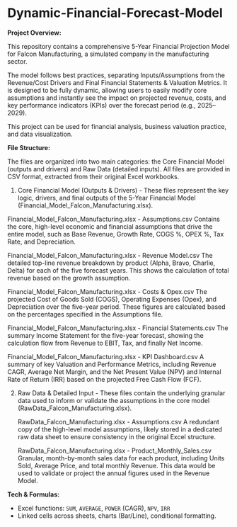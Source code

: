 # Dynamic-Financial-Forecast-Model

**Project Overview:**

This repository contains a comprehensive 5-Year Financial Projection Model for Falcon Manufacturing, a simulated company in the manufacturing sector.

The model follows best practices, separating Inputs/Assumptions from the Revenue/Cost Drivers and Final Financial Statements & Valuation Metrics. It is designed to be fully dynamic, allowing users to easily modify core assumptions and instantly see the impact on projected revenue, costs, and key performance indicators (KPIs) over the forecast period (e.g., 2025–2029).

This project can be used for financial analysis, business valuation practice, and data visualization.

**File Structure:**

The files are organized into two main categories: the Core Financial Model (outputs and drivers) and Raw Data (detailed inputs). All files are provided in CSV format, extracted from their original Excel workbooks.

1. Core Financial Model (Outputs & Drivers) - These files represent the key logic, drivers, and final outputs of the 5-Year Financial Model (Financial_Model_Falcon_Manufacturing.xlsx).

Financial_Model_Falcon_Manufacturing.xlsx - Assumptions.csv	Contains the core, high-level economic and financial assumptions that drive the entire model, such as Base Revenue, Growth Rate, COGS %, OPEX %, Tax Rate, and Depreciation.
   
Financial_Model_Falcon_Manufacturing.xlsx - Revenue Model.csv	The detailed top-line revenue breakdown by product (Alpha, Bravo, Charlie, Delta) for each of the five forecast years. This shows the calculation of total revenue based on the growth assumption.

Financial_Model_Falcon_Manufacturing.xlsx - Costs & Opex.csv	The projected Cost of Goods Sold (COGS), Operating Expenses (Opex), and Depreciation over the five-year period. These figures are calculated based on the percentages specified in the Assumptions file.

Financial_Model_Falcon_Manufacturing.xlsx - Financial Statements.csv	The summary Income Statement for the five-year forecast, showing the calculation flow from Revenue to EBIT, Tax, and finally Net Income.

Financial_Model_Falcon_Manufacturing.xlsx - KPI Dashboard.csv	A summary of key Valuation and Performance Metrics, including Revenue CAGR, Average Net Margin, and the Net Present Value (NPV) and Internal Rate of Return (IRR) based on the projected Free Cash Flow (FCF).

2. Raw Data & Detailed Input - These files contain the underlying granular data used to inform or validate the assumptions in the core model (RawData_Falcon_Manufacturing.xlsx).

   RawData_Falcon_Manufacturing.xlsx - Assumptions.csv	A redundant copy of the high-level model assumptions, likely stored in a dedicated raw data sheet to ensure    consistency in the original Excel structure.
   
   RawData_Falcon_Manufacturing.xlsx - Product_Monthly_Sales.csv	Granular, month-by-month sales data for each product, including Units Sold, Average Price, and total monthly Revenue. This data would be used to validate or project the annual figures used in the Revenue Model.


**Tech & Formulas:**

- Excel functions: `SUM`, `AVERAGE`, `POWER` (CAGR), `NPV`, `IRR`  
- Linked cells across sheets, charts (Bar/Line), conditional formatting.


   
